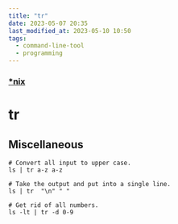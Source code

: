 ```yaml
---
title: "tr"
date: 2023-05-07 20:35
last_modified_at: 2023-05-10 10:50
tags:
  - command-line-tool
  - programming
---
```


### [\*nix](*nix.md)

# tr

## Miscellaneous

```shell
# Convert all input to upper case.
ls | tr a-z a-z

# Take the output and put into a single line.
ls | tr  "\n" " "

# Get rid of all numbers.
ls -lt | tr -d 0-9
```
